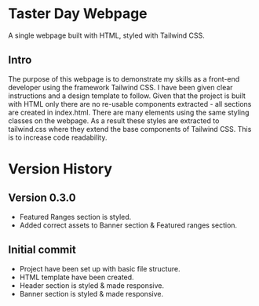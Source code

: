 # Taster Day Webpage

A single webpage built with HTML, styled with Tailwind CSS.

## Intro

The purpose of this webpage is to demonstrate my skills as a front-end developer using the framework Tailwind CSS.
I have been given clear instructions and a design template to follow.
Given that the project is built with HTML only there are no re-usable components extracted - all sections are created in index.html. There are many elements using the same styling classes on the webpage. As a result these styles are extracted to tailwind.css where they extend the base components of Tailwind CSS. This is to increase code readability.

# Version History

## Version 0.3.0

- Featured Ranges section is styled.
- Added correct assets to Banner section & Featured ranges section.

## Initial commit

- Project have been set up with basic file structure.
- HTML template have been created.
- Header section is styled & made responsive.
- Banner section is styled & made responsive.

